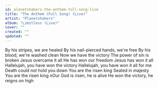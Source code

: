 ```yaml
---
id: planetshakers-the-anthem-full-song-live
title: "The Anthem (Full Song) (Live)"
artist: "Planetshakers"
album: "Limitless (Live)"
cover: ""
created: ""
updated: ""
---
```


By his stripes, we are healed
By his nail-pierced hands, we're free
By his blood, we're washed clean
Now we have the victory
The power of sin is broken
Jesus overcame it all
He has won our freedom
Jesus has won it all
Hallelujah, you have won the victory
Hallelujah, you have won it all for me
Death could not hold you down
You are the risen king
Seated in majesty
You are the risen king
 nOur God is risen, he is alive
He won the victory, he reigns on high